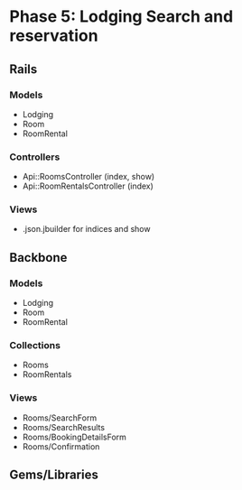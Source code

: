 # Phase 5: Lodging Search and reservation

## Rails
### Models
* Lodging
* Room
* RoomRental

### Controllers
* Api::RoomsController (index, show)
* Api::RoomRentalsController (index)

### Views
* .json.jbuilder for indices and show

## Backbone
### Models
* Lodging
* Room
* RoomRental

### Collections
* Rooms
* RoomRentals

### Views
* Rooms/SearchForm
* Rooms/SearchResults
* Rooms/BookingDetailsForm
* Rooms/Confirmation

## Gems/Libraries
